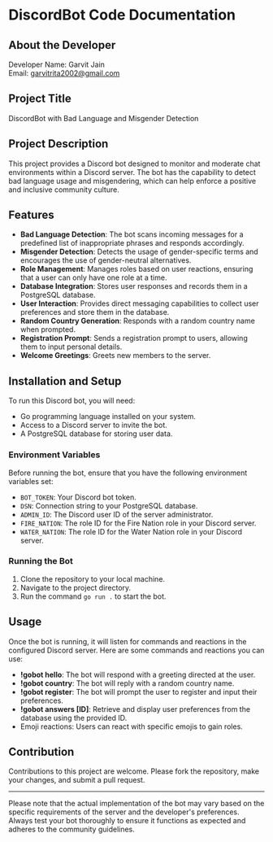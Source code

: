 # DiscordBot Code Documentation

## About the Developer
Developer Name: Garvit Jain   
Email: garvitrita2002@gmail.com

## Project Title
DiscordBot with Bad Language and Misgender Detection

## Project Description
This project provides a Discord bot designed to monitor and moderate chat environments within a Discord server. The bot has the capability to detect bad language usage and misgendering, which can help enforce a positive and inclusive community culture.

## Features
- **Bad Language Detection**: The bot scans incoming messages for a predefined list of inappropriate phrases and responds accordingly.
- **Misgender Detection**: Detects the usage of gender-specific terms and encourages the use of gender-neutral alternatives.
- **Role Management**: Manages roles based on user reactions, ensuring that a user can only have one role at a time.
- **Database Integration**: Stores user responses and records them in a PostgreSQL database.
- **User Interaction**: Provides direct messaging capabilities to collect user preferences and store them in the database.
- **Random Country Generation**: Responds with a random country name when prompted.
- **Registration Prompt**: Sends a registration prompt to users, allowing them to input personal details.
- **Welcome Greetings**: Greets new members to the server.

## Installation and Setup
To run this Discord bot, you will need:
- Go programming language installed on your system.
- Access to a Discord server to invite the bot.
- A PostgreSQL database for storing user data.

### Environment Variables
Before running the bot, ensure that you have the following environment variables set:
- `BOT_TOKEN`: Your Discord bot token.
- `DSN`: Connection string to your PostgreSQL database.
- `ADMIN_ID`: The Discord user ID of the server administrator.
- `FIRE_NATION`: The role ID for the Fire Nation role in your Discord server.
- `WATER_NATION`: The role ID for the Water Nation role in your Discord server.

### Running the Bot
1. Clone the repository to your local machine.
2. Navigate to the project directory.
3. Run the command `go run .` to start the bot.

## Usage
Once the bot is running, it will listen for commands and reactions in the configured Discord server. Here are some commands and reactions you can use:
- **!gobot hello**: The bot will respond with a greeting directed at the user.
- **!gobot country**: The bot will reply with a random country name.
- **!gobot register**: The bot will prompt the user to register and input their preferences.
- **!gobot answers [ID]**: Retrieve and display user preferences from the database using the provided ID.
- Emoji reactions: Users can react with specific emojis to gain roles.

## Contribution
Contributions to this project are welcome. Please fork the repository, make your changes, and submit a pull request.

---

Please note that the actual implementation of the bot may vary based on the specific requirements of the server and the developer's preferences. Always test your bot thoroughly to ensure it functions as expected and adheres to the community guidelines.